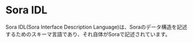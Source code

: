# Sora IDL

Sora IDL(Sora Interface Description Language)は、Soraのデータ構造を記述するためのスキーマ言語であり、それ自体がSoraで記述されています。

